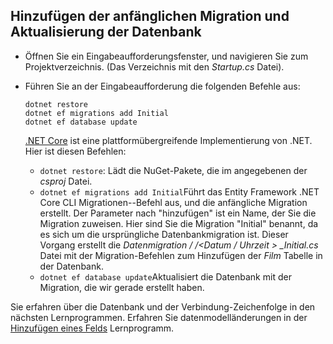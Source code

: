 ## <a name="add-initial-migration-and-update-the-database"></a>Hinzufügen der anfänglichen Migration und Aktualisierung der Datenbank

* Öffnen Sie ein Eingabeaufforderungsfenster, und navigieren Sie zum Projektverzeichnis. (Das Verzeichnis mit den *Startup.cs* Datei).

* Führen Sie an der Eingabeaufforderung die folgenden Befehle aus:

  ```console
  dotnet restore
  dotnet ef migrations add Initial
  dotnet ef database update
  ```
  
  [.NET Core](https://docs.microsoft.com/dotnet/core/tools/index) ist eine plattformübergreifende Implementierung von .NET. Hier ist diesen Befehlen:

  * `dotnet restore`: Lädt die NuGet-Pakete, die im angegebenen der *csproj* Datei.
  * `dotnet ef migrations add Initial`Führt das Entity Framework .NET Core CLI Migrationen--Befehl aus, und die anfängliche Migration erstellt. Der Parameter nach "hinzufügen" ist ein Name, der Sie die Migration zuweisen. Hier sind Sie die Migration "Initial" benannt, da es sich um die ursprüngliche Datenbankmigration ist. Dieser Vorgang erstellt die *Datenmigration / /\<Datum / Uhrzeit > _Initial.cs* Datei mit der Migration-Befehlen zum Hinzufügen der *Film* Tabelle in der Datenbank.
  * `dotnet ef database update`Aktualisiert die Datenbank mit der Migration, die wir gerade erstellt haben.

Sie erfahren über die Datenbank und der Verbindung-Zeichenfolge in den nächsten Lernprogrammen. Erfahren Sie datenmodelländerungen in der [Hinzufügen eines Felds](xref:tutorials/first-mvc-app/new-field) Lernprogramm.
